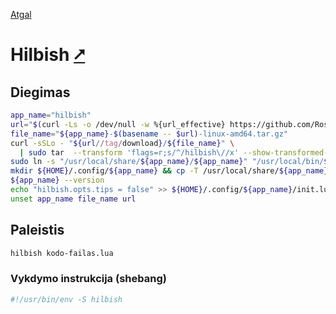 [Atgal](./readme.md)

# Hilbish [&#x2B67;](https://rosettea.github.io/Hilbish/)

## Diegimas

```bash
app_name="hilbish"
url="$(curl -Ls -o /dev/null -w %{url_effective} https://github.com/Rosettea/Hilbish/releases/latest)"
file_name="${app_name}-$(basename -- $url)-linux-amd64.tar.gz"
curl -sSLo - "${url//tag/download}/${file_name}" \
  | sudo tar  --transform 'flags=r;s/^/hilbish\//x' --show-transformed-names -xzvC "/usr/local/share"
sudo ln -s "/usr/local/share/${app_name}/${app_name}" "/usr/local/bin/${app_name}"
mkdir ${HOME}/.config/${app_name} && cp -T /usr/local/share/${app_name}/.hilbishrc.lua ${HOME}/.config/${app_name}/init.lua
${app_name} --version
echo "hilbish.opts.tips = false" >> ${HOME}/.config/${app_name}/init.lua
unset app_name file_name url
```

## Paleistis

```bash
hilbish kodo-failas.lua
```

### Vykdymo instrukcija (shebang)

```bash
#!/usr/bin/env -S hilbish
```
